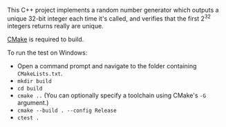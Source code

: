 This C++ project implements a random number generator which outputs a unique 32-bit integer each time it's called, and verifies that the first 2<sup>32</sup> integers returns really are unique.

[CMake](http://www.cmake.org/) is required to build.

To run the test on Windows:

* Open a command prompt and navigate to the folder containing `CMakeLists.txt`.
* `mkdir build`
* `cd build`
* `cmake ..` (You can optionally specify a toolchain using CMake's `-G` argument.)
* `cmake --build . --config Release`
* `ctest .`

